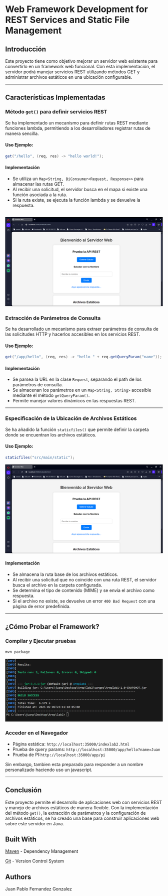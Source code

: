 # Web Framework Development for REST Services and Static File Management

##  Introducción
Este proyecto tiene como objetivo mejorar un servidor web existente para convertirlo en un framework web funcional. Con esta implementación, el servidor podrá manejar servicios REST utilizando métodos GET y administrar archivos estáticos en una ubicación configurable.

---

##  Características Implementadas

###  Método `get()` para definir servicios REST
Se ha implementado un mecanismo para definir rutas REST mediante funciones lambda, permitiendo a los desarrolladores registrar rutas de manera sencilla.

####  Uso Ejemplo:
```java
get("/hello", (req, res) -> "hello world!");
```

####  Implementación
- Se utiliza un `Map<String, BiConsumer<Request, Response>>` para almacenar las rutas GET.
- Al recibir una solicitud, el servidor busca en el mapa si existe una función asociada a la ruta.
- Si la ruta existe, se ejecuta la función lambda y se devuelve la respuesta.


![alt text](image.png)
---

###  Extracción de Parámetros de Consulta
Se ha desarrollado un mecanismo para extraer parámetros de consulta de las solicitudes HTTP y hacerlos accesibles en los servicios REST.

####  Uso Ejemplo:
```java
get("/app/hello", (req, res) -> "hello " + req.getQueryParam("name"));
```

####  Implementación
- Se parsea la URL en la clase `Request`, separando el path de los parámetros de consulta.
- Se almacenan los parámetros en un `Map<String, String>` accesible mediante el método `getQueryParam()`.
- Permite manejar valores dinámicos en las respuestas REST.

---

###  Especificación de la Ubicación de Archivos Estáticos
Se ha añadido la función `staticfiles()` que permite definir la carpeta donde se encuentran los archivos estáticos.

####  Uso Ejemplo:
```java
staticfiles("src/main/static");
```

![alt text](image.png)

####  Implementación
- Se almacena la ruta base de los archivos estáticos.
- Al recibir una solicitud que no coincide con una ruta REST, el servidor busca el archivo en la carpeta configurada.
- Se determina el tipo de contenido (MIME) y se envía el archivo como respuesta.
- Si el archivo no existe, se devuelve un error `400 Bad Request` con una página de error predefinida.

---

##  ¿Cómo Probar el Framework?


###  Compilar y Ejecutar pruebas
```sh
mvn package
```
![alt text](image2.png)

###  Acceder en el Navegador
-  Página estática: `http://localhost:35000/indexlab2.html`
-  Prueba de query params: `http://localhost:35000/app/hello?name=Juan`
-  Prueba de PI:`http://localhost:35000/app/pi`

Sin embargo, tambien esta preparado para responder a un nombre personalizado haciendo uso un javascript.

---

##  Conclusión
Este proyecto permite el desarrollo de aplicaciones web con servicios REST y manejo de archivos estáticos de manera flexible. Con la implementación del método `get()`, la extracción de parámetros y la configuración de archivos estáticos, se ha creado una base para construir aplicaciones web sobre este servidor en Java.

## Built With

[Maven](https://maven.apache.org/index.html) - Dependency Management

[Git](https://git-scm.com) - Version Control System

## Authors

Juan Pablo Fernandez Gonzalez
